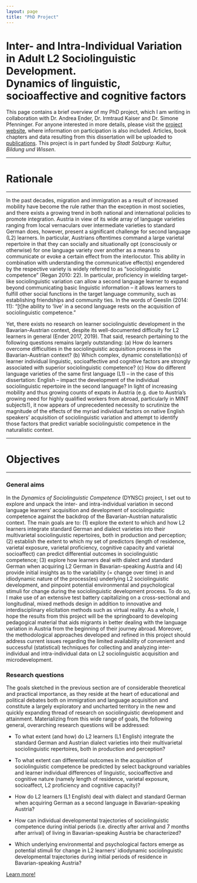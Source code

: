 ```yaml
---
layout: page
title: "PhD Project"
---
```


# Inter- and Intra-Individual Variation in Adult L2 Sociolinguistic Development. <br> Dynamics of linguistic, socioaffective and cognitive factors

This page contains a brief overview of my PhD project, which I am writing in collaboration with Dr. Andrea Ender, Dr. Irmtraud Kaiser and Dr. Simone Pfenninger. For anyone interested in more details, please visit the [project website](https://masonawirtz.wixsite.com/dynsc), where information on participation is also included. Articles, book chapters and data resulting from this dissertation will be uploaded to [publications](https://masonwirtz.github.io/Publications/). This project is in part funded by *Stadt Salzburg: Kultur, Bildung und Wissen*.

-----------
# Rationale
-----------

In the past decades, migration and immigration as a result of increased mobility have become the rule rather than the exception in most societies, and there exists a growing trend in both national and international policies to promote integration. Austria in view of its wide array of language varieties ranging from local vernaculars over intermediate varieties to standard German does, however, present a significant challenge for second language (L2) learners. In particular, Austrians oftentimes command a large varietal repertoire in that they can socially and situationally opt (consciously or otherwise) for one language variety over another as a means to communicate or evoke a certain effect from the interlocutor. This ability in combination with understanding the communicative effect(s) engendered by the respective variety is widely referred to as “sociolinguistic competence” (Regan 2010: 22). In particular, proficiency in wielding target-like sociolinguistic variation can allow a second language learner to expand beyond communicating basic linguistic information – it allows learners to fulfill other social functions in the target language community, such as establishing friendships and community ties. In the words of Geeslin (2014: 11): “[t]he ability to ‘live’ in a second language rests on the acquisition of sociolinguistic competence.”

Yet, there exists no research on learner sociolinguistic development in the Bavarian-Austrian context, despite its well-documented difficulty for L2 learners in general (Ender 2017, 2019). That said, research pertaining to the following questions remains largely outstanding: (a) How do learners overcome difficulties in the sociolinguistic acquisition process in the Bavarian-Austrian context? (b) Which complex, dynamic constellation(s) of learner individual linguistic, socioaffective and cognitive factors are strongly associated with superior sociolinguistic competence? (c) How do different language varieties of the same first language (L1) – in the case of this dissertation: English – impact the development of the individual sociolinguistic repertoire in the second language? In light of increasing mobility and thus growing counts of expats in Austria (e.g. due to Austria’s growing need for highly qualified workers from abroad, particularly in MINT subjects1), it now appears of unprecedented necessity to scrutinize the magnitude of the effects of the myriad individual factors on native English speakers’ acquisition of sociolinguistic variation and attempt to identify those factors that predict variable sociolinguistic competence in the naturalistic context.

-----------
# Objectives
-----------

### General aims

In the *Dynamics of Sociolinguistic Competence* (DYNSC) project, I set out to explore and unpack the inter- and intra-individual variation in second language learners’ acquisition and development of sociolinguistic competence against the backdrop of the Bavarian-Austrian naturalistic context. The main goals are to: (1) explore the extent to which and how L2 learners integrate standard German and dialect varieties into their multivarietal sociolinguistic repertoires, both in production and perception; (2) establish the extent to which my set of predictors (length of residence, varietal exposure, varietal proficiency, cognitive capacity and varietal socioaffect) can predict differential outcomes in sociolinguistic competence; (3) explore how learners deal with dialect and standard German when acquiring L2 German in Bavarian-speaking Austria and (4) provide initial insights as to the variability (= change over time) in and idiodynamic nature of the process(es) underlying L2 sociolinguistic development, and pinpoint potential environmental and psychological stimuli for change during the sociolinguistic development process. To do so, I make use of an extensive test battery capitalizing on a cross-sectional and longitudinal, mixed methods design in addition to innovative and interdisciplinary elicitation methods such as virtual reality. As a whole, I hope the results from this project will be the springboard to developing pedagogical material that aids migrants in better dealing with the language variation in Austria from the beginning of their journey abroad. Moreover, the methodological approaches developed and refined in this project should address current issues regarding the limited availability of convenient and successful (statistical) techniques for collecting and analyzing inter-individual and intra-individual data on L2 sociolinguistic acquisition and microdevelopment.

### Research questions

The goals sketched in the previous section are of considerable theoretical and practical importance, as they reside at the heart of educational and political debates both on immigration and language acquisition and constitute a largely exploratory and uncharted territory in the new and quickly expanding thread of research on sociolinguistic development and attainment. Materializing from this wide range of goals, the following general, overarching research questions will be addressed:

- To what extent (and how) do L2 learners (L1 English) integrate the standard German and Austrian dialect varieties into their multivarietal sociolinguistic repertoires, both in production and perception?

- To what extent can differential outcomes in the acquisition of sociolinguistic competence be predicted by select background variables and learner individual differences of linguistic, socioaffective and cognitive nature (namely length of residence, varietal exposure, socioaffect, L2 proficiency and cognitive capacity)?

- How do L2 learners (L1 English) deal with dialect and standard German when acquiring German as a second language in Bavarian-speaking Austria?

- How can individual developmental trajectories of sociolinguistic competence during initial periods (i.e. directly after arrival and 7 months after arrival) of living in Bavarian-speaking Austria be characterized?

- Which underlying environmental and psychological factors emerge as potential stimuli for change in L2 learners’ idiodynamic sociolinguistic developmental trajectories during initial periods of residence in Bavarian-speaking Austria?

[Learn more!](https://masonawirtz.wixsite.com/dynsc)
